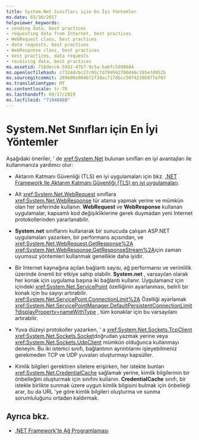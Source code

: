 ```yaml
---
title: System.Net Sınıfları için En İyi Yöntemler
ms.date: 03/30/2017
helpviewer_keywords:
- sending data, best practices
- requesting data from Internet, best practices
- WebRequest class, best practices
- data requests, best practices
- WebResponse class, best practices
- best practices, data requests
- receiving data, best practices
ms.assetid: 716decc6-5952-47b7-9c5a-ba6fc5698684
ms.openlocfilehash: c7324dcbc27c95c7d799592700d46c195e7d952b
ms.sourcegitcommit: 289e06e904b72f34ac717dbcc5074239b977e707
ms.translationtype: MT
ms.contentlocale: tr-TR
ms.lasthandoff: 09/17/2019
ms.locfileid: "71048888"
---
```

# <a name="best-practices-for-systemnet-classes"></a>System.Net Sınıfları için En İyi Yöntemler
Aşağıdaki öneriler, ' de <xref:System.Net> bulunan sınıfları en iyi avantajları ile kullanmanıza yardımcı olur:  
  
- Aktarım Katmanı Güvenliği (TLS) en iyi uygulamaları için bkz. [.NET Framework Ile Aktarım Katmanı Güvenliği (TLS) en iyi uygulamaları](tls.md).

- Alt <xref:System.Net.WebRequest> sınıflara <xref:System.Net.WebResponse> tür atama yapmak yerine ve mümkün olan her seferinde kullanın. **WebRequest** ve **WebResponse** kullanan uygulamalar, kapsamlı kod değişikliklerine gerek duymadan yeni Internet protokollerinden yararlanabilir.  
  
- **System.net** sınıflarını kullanarak bir sunucuda çalışan ASP.NET uygulamaları yazarken, bir performans açısından, ve <xref:System.Net.WebRequest.GetResponse%2A> <xref:System.Net.WebResponse.GetResponseStream%2A>için zaman uyumsuz yöntemleri kullanmak genellikle daha iyidir.  
  
- Bir Internet kaynağına açılan bağlantı sayısı, ağ performansı ve verimlilik üzerinde önemli bir etkiye sahip olabilir. **System.net** , varsayılan olarak her konak için uygulama başına iki bağlantı kullanır. Uygulamanız için içindeki <xref:System.Net.ServicePoint> özelliğinin ayarlanması, belirli bir konak için bu sayıyı artırabilir. <xref:System.Net.ServicePoint.ConnectionLimit%2A> Özelliği ayarlamak <xref:System.Net.ServicePointManager.DefaultPersistentConnectionLimit?displayProperty=nameWithType> , tüm konaklar için bu varsayılanı artırabilir.  
  
- Yuva düzeyi protokoller yazarken, ' a <xref:System.Net.Sockets.TcpClient> <xref:System.Net.Sockets.Socket>doğrudan yazmak yerine veya <xref:System.Net.Sockets.UdpClient> mümkün olduğunca kullanmayı deneyin. Bu iki istemci sınıfı, bağlantının ayrıntılarını işleyebilmeniz gerekmeden TCP ve UDP yuvaları oluşturmayı kapsüller.  
  
- Kimlik bilgileri gerektiren sitelere erişirken, her istekte bunları <xref:System.Net.CredentialCache> sağlamak yerine, kimlik bilgilerinin bir önbelleğini oluşturmak için sınıfını kullanın. **CredentialCache** sınıfı, bir istekle birlikte sunmak üzere uygun kimlik bilgisini bulmak için önbelleği arar, bu da URL 'ye göre kimlik bilgileri oluşturma ve sunma sorumluluğunu ortadan kaldırmak.  
  
## <a name="see-also"></a>Ayrıca bkz.

- [.NET Framework'te Ağ Programlaması](index.md)
